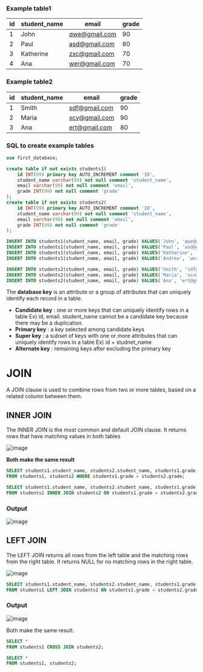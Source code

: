 ### Example table1
|id|student_name|email|grade|
|---|---|---|---|
|1|John|qwe@gmail.com|90|
|2|Paul|asd@gmail.com|80|
|3|Katherine|zxc@gmail.com|70|
|4|Ana|wer@gmail.com|70|

### Example table2
|id|student_name|email|grade|
|---|---|---|---|
|1|Smith|sdf@gmail.com|90|
|2|Maria|xcv@gmail.com|90|
|3|Ana|ert@gmail.com|80|

### SQL to create example tables
~~~sql
use first_database;

create table if not exists students1(
    id INT(99) primary key AUTO_INCREMENT comment 'ID',
    student_name varchar(99) not null comment 'student_name',
    email varchar(99) not null comment 'email',
    grade INT(99) not null comment 'grade'
);
create table if not exists students2(
    id INT(99) primary key AUTO_INCREMENT comment 'ID',
    student_name varchar(99) not null comment 'student_name',
    email varchar(99) not null comment 'email',
    grade INT(99) not null comment 'grade'
);

INSERT INTO students1(student_name, email, grade) VALUES('John', 'qwe@gmail.com', '90');
INSERT INTO students1(student_name, email, grade) VALUES('Paul', 'asd@gmail.com', '80');
INSERT INTO students1(student_name, email, grade) VALUES('Katherine', 'zxc@gmail.com', '70');
INSERT INTO students1(student_name, email, grade) VALUES('Andrea', 'wer@gmail.com', '70');

INSERT INTO students2(student_name, email, grade) VALUES('Smith', 'sdf@gmail.com', '90');
INSERT INTO students2(student_name, email, grade) VALUES('Maria', 'xcv@gmail.com', '90');
INSERT INTO students2(student_name, email, grade) VALUES('Ana', 'ert@gmail.com', '80');
~~~

The **database key** is an attribute or a group of attributes that can uniquely identify each record in a table.<br>

* **Candidate key** : one or more keys that can uniquely identify rows in a table
Ex) id, email. student_name cannot be a candidate key because there may be a duplication.
* **Primary key** : a key selected among candidate keys
* **Super key** : a subset of keys with one or more attributes that can uniquely identify rows in a table
Ex) id + studnet_name
* **Alternate key** : remaining keys after excluding the primary key

# JOIN
A JOIN clause is used to combine rows from two or more tables, based on a related column between them.
## INNER JOIN
The INNER JOIN is the most common and default JOIN clause. It returns rows that have matching values in both tables

![image](https://user-images.githubusercontent.com/67142421/177883594-b714df59-1b5b-4a9e-9e91-76fbfa5aaafe.png)

**Both make the same result**
~~~sql
SELECT students1.student_name, students2.student_name, students1.grade
FROM students1, students2 WHERE students1.grade = students2.grade;
~~~
~~~sql
SELECT students1.student_name, students2.student_name, students1.grade
FROM students1 INNER JOIN students2 ON students1.grade = students2.grade;
~~~
### Output
![image](https://user-images.githubusercontent.com/67142421/177880242-75572761-ee2c-4c4a-98d1-0970905ffeb5.png)

## LEFT JOIN
The LEFT JOIN returns all rows from the left table and the matching rows from the right table. It returns NULL for no matching rows in the right table.

![image](https://user-images.githubusercontent.com/67142421/177880429-7f2cd5a9-a9ed-42ad-8049-50ea628dede2.png)

~~~sql
SELECT students1.student_name, students2.student_name, students1.grade
FROM students1 LEFT JOIN students2 ON students1.grade = students2.grade;
~~~~

### Output
![image](https://user-images.githubusercontent.com/67142421/177883665-33dc874d-0ca8-47eb-9c6e-83642080dc41.png)

Both make the same result.
~~~sql
SELECT *
FROM students1 CROSS JOIN students2;
~~~
~~~sql
SELECT *
FROM students1, students2;
~~~
